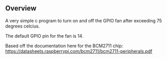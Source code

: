 ## Overview
A very simple c program to turn on and off the GPIO fan after exceeding 75 degrees celcius.

The default GPIO pin for the fan is 14.

Based off the documentation here for the BCM2711 chip: 
https://datasheets.raspberrypi.com/bcm2711/bcm2711-peripherals.pdf 